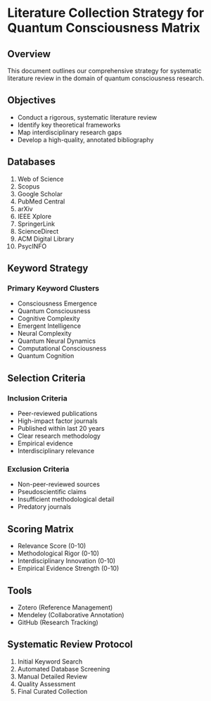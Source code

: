 # Literature Collection Strategy for Quantum Consciousness Matrix

## Overview
This document outlines our comprehensive strategy for systematic literature review in the domain of quantum consciousness research.

## Objectives
- Conduct a rigorous, systematic literature review
- Identify key theoretical frameworks
- Map interdisciplinary research gaps
- Develop a high-quality, annotated bibliography

## Databases
1. Web of Science
2. Scopus
3. Google Scholar
4. PubMed Central
5. arXiv
6. IEEE Xplore
7. SpringerLink
8. ScienceDirect
9. ACM Digital Library
10. PsycINFO

## Keyword Strategy

### Primary Keyword Clusters
- Consciousness Emergence
- Quantum Consciousness
- Cognitive Complexity
- Emergent Intelligence
- Neural Complexity
- Quantum Neural Dynamics
- Computational Consciousness
- Quantum Cognition

## Selection Criteria

### Inclusion Criteria
- Peer-reviewed publications
- High-impact factor journals
- Published within last 20 years
- Clear research methodology
- Empirical evidence
- Interdisciplinary relevance

### Exclusion Criteria
- Non-peer-reviewed sources
- Pseudoscientific claims
- Insufficient methodological detail
- Predatory journals

## Scoring Matrix
- Relevance Score (0-10)
- Methodological Rigor (0-10)
- Interdisciplinary Innovation (0-10)
- Empirical Evidence Strength (0-10)

## Tools
- Zotero (Reference Management)
- Mendeley (Collaborative Annotation)
- GitHub (Research Tracking)

## Systematic Review Protocol
1. Initial Keyword Search
2. Automated Database Screening
3. Manual Detailed Review
4. Quality Assessment
5. Final Curated Collection